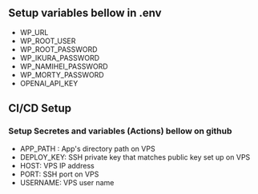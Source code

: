 ## Setup variables bellow in .env
- WP_URL
- WP_ROOT_USER
- WP_ROOT_PASSWORD
- WP_IKURA_PASSWORD
- WP_NAMIHEI_PASSWORD
- WP_MORTY_PASSWORD
- OPENAI_API_KEY

## CI/CD Setup
### Setup Secretes and variables (Actions) bellow on github
- APP_PATH : App's directory path on VPS
- DEPLOY_KEY: SSH private key that matches public key set up on VPS
- HOST: VPS IP address
- PORT: SSH port on VPS
- USERNAME: VPS user name



